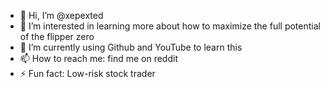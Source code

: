 - 👋 Hi, I’m @xepexted
- 👀 I’m interested in learning more about how to maximize the full potential of the flipper zero
- 🌱 I’m currently using Github and YouTube to learn this
- 📫 How to reach me: find me on reddit
- ⚡ Fun fact: Low-risk stock trader

<!---
xepexted/xepexted is a ✨ special ✨ repository because its `README.md` (this file) appears on your GitHub profile.
You can click the Preview link to take a look at your changes.
--->
